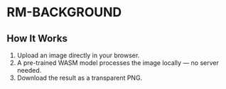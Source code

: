 # RM-BACKGROUND

## How It Works

1. Upload an image directly in your browser.
2. A pre-trained WASM model processes the image locally — no server needed.
3. Download the result as a transparent PNG.
